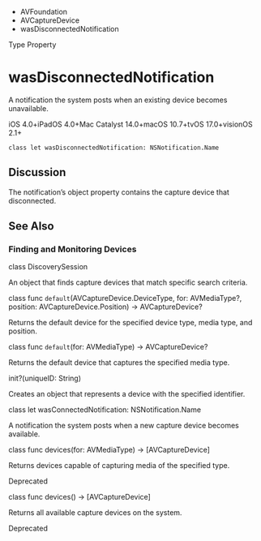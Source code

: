

- AVFoundation
- AVCaptureDevice
-  wasDisconnectedNotification 

Type Property

# wasDisconnectedNotification

A notification the system posts when an existing device becomes unavailable.

iOS 4.0+iPadOS 4.0+Mac Catalyst 14.0+macOS 10.7+tvOS 17.0+visionOS 2.1+

``` source
class let wasDisconnectedNotification: NSNotification.Name
```

## Discussion

The notification’s object property contains the capture device that disconnected.

## See Also

### Finding and Monitoring Devices

class DiscoverySession

An object that finds capture devices that match specific search criteria.

class func `default`(AVCaptureDevice.DeviceType, for: AVMediaType?, position: AVCaptureDevice.Position) -> AVCaptureDevice?

Returns the default device for the specified device type, media type, and position.

class func `default`(for: AVMediaType) -> AVCaptureDevice?

Returns the default device that captures the specified media type.

init?(uniqueID: String)

Creates an object that represents a device with the specified identifier.

class let wasConnectedNotification: NSNotification.Name

A notification the system posts when a new capture device becomes available.

class func devices(for: AVMediaType) -> [AVCaptureDevice]

Returns devices capable of capturing media of the specified type.

Deprecated

class func devices() -> [AVCaptureDevice]

Returns all available capture devices on the system.

Deprecated

